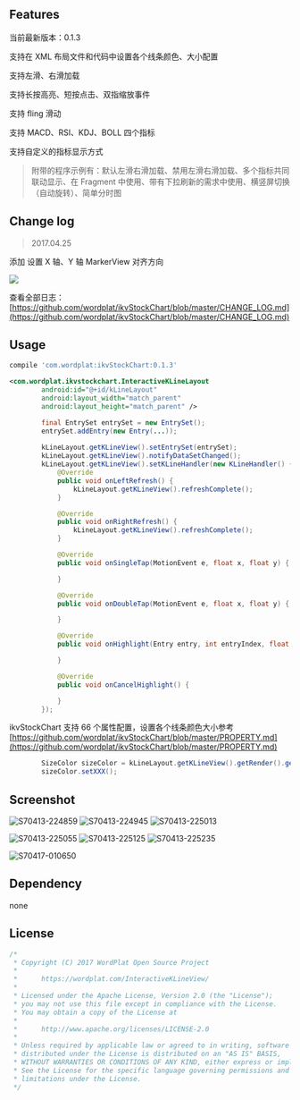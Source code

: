 ## Features

当前最新版本：0.1.3

支持在 XML 布局文件和代码中设置各个线条颜色、大小配置

支持左滑、右滑加载

支持长按高亮、短按点击、双指缩放事件

支持 fling 滑动

支持 MACD、RSI、KDJ、BOLL 四个指标

支持自定义的指标显示方式

> 附带的程序示例有：默认左滑右滑加载、禁用左滑右滑加载、多个指标共同联动显示、在 Fragment 中使用、带有下拉刷新的需求中使用、横竖屏切换（自动旋转）、简单分时图

## Change log

> 2017.04.25

添加 设置 X 轴、Y 轴 MarkerView 对齐方向

![](http://ww1.sinaimg.cn/large/006tNbRwgy1feysmzj8atg30dc0nkdy5.gif)

查看全部日志：[https://github.com/wordplat/ikvStockChart/blob/master/CHANGE_LOG.md](https://github.com/wordplat/ikvStockChart/blob/master/CHANGE_LOG.md)

## Usage

```groovy
compile 'com.wordplat:ikvStockChart:0.1.3'
```

```xml
<com.wordplat.ikvstockchart.InteractiveKLineLayout
        android:id="@+id/kLineLayout"
        android:layout_width="match_parent"
        android:layout_height="match_parent" />
```

```java
        final EntrySet entrySet = new EntrySet();
        entrySet.addEntry(new Entry(...));
        
        kLineLayout.getKLineView().setEntrySet(entrySet);
        kLineLayout.getKLineView().notifyDataSetChanged();
        kLineLayout.getKLineView().setKLineHandler(new KLineHandler() {
            @Override
            public void onLeftRefresh() {
                kLineLayout.getKLineView().refreshComplete();
            }

            @Override
            public void onRightRefresh() {
                kLineLayout.getKLineView().refreshComplete();
            }

            @Override
            public void onSingleTap(MotionEvent e, float x, float y) {

            }

            @Override
            public void onDoubleTap(MotionEvent e, float x, float y) {

            }

            @Override
            public void onHighlight(Entry entry, int entryIndex, float x, float y) {

            }

            @Override
            public void onCancelHighlight() {

            }
        });
```

ikvStockChart 支持 66 个属性配置，设置各个线条颜色大小参考 [https://github.com/wordplat/ikvStockChart/blob/master/PROPERTY.md](https://github.com/wordplat/ikvStockChart/blob/master/PROPERTY.md)

```java
        SizeColor sizeColor = kLineLayout.getKLineView().getRender().getSizeColor();
        sizeColor.setXXX();
```



## Screenshot

![S70413-224859](Screenshots/S70413-224859.jpg)    ![S70413-224945](Screenshots/S70413-224945.jpg)    ![S70413-225013](Screenshots/S70413-225013.jpg)

![S70413-225055](Screenshots/S70413-225055.jpg)    ![S70413-225125](Screenshots/S70413-225125.jpg)    ![S70413-225235](Screenshots/S70413-225235.jpg)

![S70417-010650](Screenshots/S70417-010650.jpg)

## Dependency

none

## License

```java
/*
 * Copyright (C) 2017 WordPlat Open Source Project
 *
 *      https://wordplat.com/InteractiveKLineView/
 *
 * Licensed under the Apache License, Version 2.0 (the "License");
 * you may not use this file except in compliance with the License.
 * You may obtain a copy of the License at
 *
 *      http://www.apache.org/licenses/LICENSE-2.0
 *
 * Unless required by applicable law or agreed to in writing, software
 * distributed under the License is distributed on an "AS IS" BASIS,
 * WITHOUT WARRANTIES OR CONDITIONS OF ANY KIND, either express or implied.
 * See the License for the specific language governing permissions and
 * limitations under the License.
 */
```